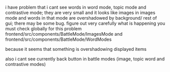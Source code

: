 i have problem that i cant see words in word mode, topic mode and contrastive mode; they are very small and it looks like 
images in images mode and words in that mode are overshadowed by background/ rest of gui; there may be some bug. figure out very 
carefully what is happening
you must check globally for this problem 
frontend/src/components/BattleMode/ImagesMode
and
frontend/src/components/BattleMode/WordModes

because it seems that something is overshadowing displayed items

also i cant see currently back button in battle modes (image, topic word and contrastive modes)